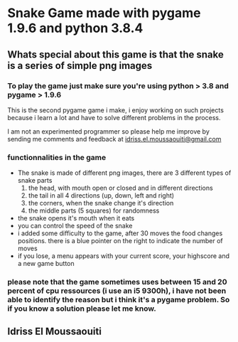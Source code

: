 # Snake Game made with pygame 1.9.6 and python 3.8.4
## Whats special about this game is that the snake is a series of simple png images 
### To play the game just make sure you're using python > 3.8 and pygame > 1.9.6 

This is the second pygame game i make, i enjoy working on such projects because i learn a lot and have to solve different problems in the process.  
  
  
I am not an experimented programmer so please help me improve by sending me comments and feedback at idriss.el.moussaouiti@gmail.com  

### functionnalities in the game 
- The snake is made of different png images, there are 3 different types of snake parts 
  1. the head, with mouth open or closed and in different directions
  2. the tail in all 4 directions (up, down, left and right)
  3. the corners, when the snake change it's direction 
  4. the middle parts (5 squares) for randomness
- the snake opens it's mouth when it eats 
- you can control the speed of the snake 
- i added some difficulty to the game, after 30 moves the food changes positions. there is a blue pointer on the right to indicate the number of moves
- if you lose, a menu appears with your current score, your highscore and a new game button 

### please note that the game sometimes uses between 15 and 20 percent of cpu ressources (i use an i5 9300h), i have not been able to identify the reason but i think it's a pygame problem. So if you know a solution please let me know.  
  
## Idriss El Moussaouiti

